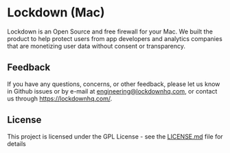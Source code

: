 # Lockdown (Mac)

Lockdown is an Open Source and free firewall for your Mac. We built the product to help protect users from app developers and analytics companies that are monetizing user data without consent or transparency.


## Feedback

If you have any questions, concerns, or other feedback, please let us know in Github issues or by e-mail at engineering@lockdownhq.com, or contact us through https://lockdownhq.com/.


## License

This project is licensed under the GPL License - see the [LICENSE.md](LICENSE.md) file for details